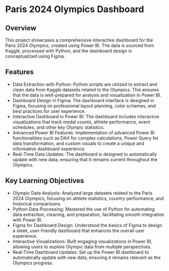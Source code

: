# Paris 2024 Olympics Dashboard
## Overview
This project showcases a comprehensive interactive dashboard for the Paris 2024 Olympics, created using Power BI. The data is sourced from Kaggle, processed with Python, and the dashboard design is conceptualized using Figma.

## Features
- Data Extraction with Python: Python scripts are utilized to extract and clean data from Kaggle datasets related to the Olympics. This ensures that the data is well-prepared for analysis and visualization in Power BI.
- Dashboard Design in Figma: The dashboard interface is designed in Figma, focusing on professional layout planning, color schemes, and best practices for user experience.
- Interactive Dashboard in Power BI: The dashboard includes interactive visualizations that track medal counts, athlete performance, event schedules, and other key Olympic statistics.
- Advanced Power BI Features: Implementation of advanced Power BI functionalities such as DAX for complex calculations, Power Query for data transformation, and custom visuals to create a unique and informative dashboard experience.
- Real-Time Data Updates: The dashboard is designed to automatically update with new data, ensuring that it remains current throughout the Olympics.

## Key Learning Objectives
- Olympic Data Analysis: Analyzed large datasets related to the Paris 2024 Olympics, focusing on athlete statistics, country performance, and historical comparisons.
- Python Data Processing: Mastered the use of Python for automating data extraction, cleaning, and preparation, facilitating smooth integration with Power BI.
- Figma for Dashboard Design: Understood the basics of Figma to design a sleek, user-friendly dashboard that enhances the overall user experience.
- Interactive Visualizations: Built engaging visualizations in Power BI, allowing users to explore Olympic data from multiple perspectives.
- Real-Time Dashboard Updates: Set up the Power BI dashboard to automatically update with new data, ensuring it remains relevant as the Olympics progress.

